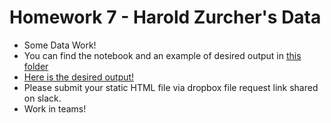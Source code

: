 # Homework 7 - Harold Zurcher's Data


* Some Data Work!
* You can find the notebook and an example of desired output in [this folder](https://github.com/floswald/NumericalMethods/tree/master/homework/homework7)
* [Here is the desired output!](https://raw.githack.com/floswald/NumericalMethods/master/homework/homework7/zurcherdata.html)
* Please submit your static HTML file via dropbox file request link shared on slack.
* Work in teams!